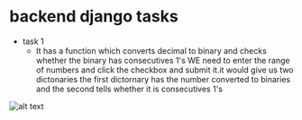 # backend  django tasks
- task 1 
  - It has a function which converts decimal to binary and checks whether the binary has consecutives 1's
WE need to enter the range of numbers and click the checkbox and submit it.it would give us two dictonaries the first dictornary has the number converted to binaries
and the second tells whether it is consecutives 1's

![alt text]()
